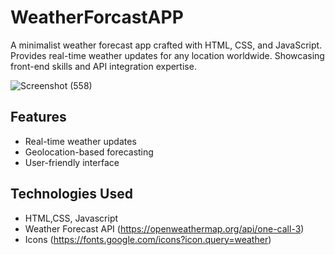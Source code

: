 # WeatherForcastAPP
A minimalist weather forecast app crafted with HTML, CSS, and JavaScript. Provides real-time weather updates for any location worldwide. Showcasing front-end skills and API integration expertise.

![Screenshot (558)](https://github.com/SidIsCoding/WeatherForcastAPP/assets/151613970/e3bbeca5-0e15-4e56-a054-ac29c8b05b31)

## Features

- Real-time weather updates
- Geolocation-based forecasting
- User-friendly interface

## Technologies Used

- HTML,CSS, Javascript
- Weather Forecast API (https://openweathermap.org/api/one-call-3)
- Icons (https://fonts.google.com/icons?icon.query=weather)
